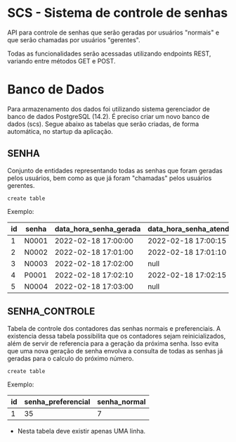 # SCS - Sistema de controle de senhas

API para controle de senhas que serão geradas por usuários "normais" e que serão chamadas por usuários "gerentes".

Todas as funcionalidades serão acessadas utilizando endpoints REST, variando entre métodos GET e POST.

# Banco de Dados

Para armazenamento dos dados foi utilizando sistema gerenciador de banco de dados PostgreSQL (14.2). É preciso criar um novo banco de dados (scs). Segue abaixo as tabelas que serão criadas, de forma automática, no startup da aplicação. 

## SENHA

Conjunto de entidades representando todas as senhas que foram geradas pelos usuários, bem como as que já foram "chamadas" pelos usuários gerentes.

```
create table
```

Exemplo:

| id | senha | data_hora_senha_gerada | data_hora_senha_atendimento | tipo | status |
| -- | ----- | ---------------------- | --------------------------- | ---- | ------ |
| 1 | N0001 | 2022-02-18 17:00:00 | 2022-02-18 17:00:15 | NORMAL | CONCLUIDO |
| 2 | N0002 | 2022-02-18 17:01:00 | 2022-02-18 17:01:10 | NORMAL | CONCLUIDO |
| 3 | N0003 | 2022-02-18 17:02:00 | null | NORMAL | PENDENTE |
| 4 | P0001 | 2022-02-18 17:02:10 | 2022-02-18 17:02:15 | PREFERENCIAL | CONCLUIDO |
| 5 | N0004 | 2022-02-18 17:03:00 | null | NORMAL | PENDENTE |

## SENHA_CONTROLE

Tabela de controle dos contadores das senhas normais e preferenciais. A existencia dessa tabela possibilita que os contadores sejam reinicializados, além de servir de referencia para a geração da próxima senha. Isso evita que uma nova geração de senha envolva a consulta de todas as senhas já geradas para o calculo do próximo número.

```
create table
```

Exemplo:

| id | senha_preferencial | senha_normal |
| -- | ------------------ | ------------ |
| 1 | 35 | 7 |

* Nesta tabela deve existir apenas UMA linha.


